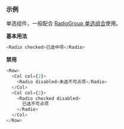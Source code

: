 ### 示例

单选组件，一般配合 [RadioGroup 单选组合](#radiogroup)使用。

**基本用法**

```js
<Radio checked>已选中项</Radio>
```

**禁用**

```js
<Row>
  <Col col={2}>
    <Radio disabled>未选不可点项</Radio>
  </Col>
  <Col col={2}>
    <Radio checked disabled>
      已选不可点项
    </Radio>
  </Col>
</Row>
```
